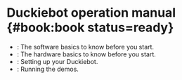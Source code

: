 # Duckiebot operation manual {#book:book status=ready}



* [](#preliminaries): The software basics to know before you start. 
* [](#db-opmanual-hw-prel): The hardware basics to know before you start. 
* [](#building-duckiebot-c0): Setting up your Duckiebot.
* [](#demos): Running the demos. 
